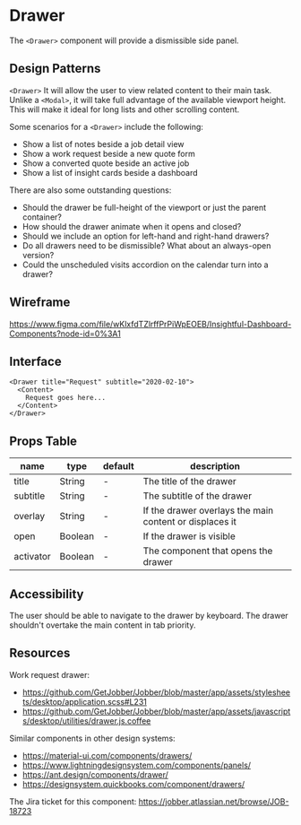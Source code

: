 # Drawer

The `<Drawer>` component will provide a dismissible side panel.

## Design Patterns

`<Drawer>` It will allow the user to view related content to their main task.
Unlike a `<Modal>`, it will take full advantage of the available viewport
height. This will make it ideal for long lists and other scrolling content.

Some scenarios for a `<Drawer>` include the following:

- Show a list of notes beside a job detail view
- Show a work request beside a new quote form
- Show a converted quote beside an active job
- Show a list of insight cards beside a dashboard

There are also some outstanding questions:

- Should the drawer be full-height of the viewport or just the parent container?
- How should the drawer animate when it opens and closed?
- Should we include an option for left-hand and right-hand drawers?
- Do all drawers need to be dismissible? What about an always-open version?
- Could the unscheduled visits accordion on the calendar turn into a drawer?

## Wireframe

https://www.figma.com/file/wKlxfdTZlrffPrPiWpEOEB/Insightful-Dashboard-Components?node-id=0%3A1

## Interface

```
<Drawer title="Request" subtitle="2020-02-10">
  <Content>
    Request goes here...
  </Content>
</Drawer>
```

## Props Table

| name      | type    | default | description                                             |
| --------- | ------- | ------- | ------------------------------------------------------- |
| title     | String  | -       | The title of the drawer                                 |
| subtitle  | String  | -       | The subtitle of the drawer                              |
| overlay   | String  | -       | If the drawer overlays the main content or displaces it |
| open      | Boolean | -       | If the drawer is visible                                |
| activator | Boolean | -       | The component that opens the drawer                     |

## Accessibility

The user should be able to navigate to the drawer by keyboard. The drawer
shouldn't overtake the main content in tab priority.

## Resources

Work request drawer:

- https://github.com/GetJobber/Jobber/blob/master/app/assets/stylesheets/desktop/application.scss#L231
- https://github.com/GetJobber/Jobber/blob/master/app/assets/javascripts/desktop/utilities/drawer.js.coffee

Similar components in other design systems:

- https://material-ui.com/components/drawers/
- https://www.lightningdesignsystem.com/components/panels/
- https://ant.design/components/drawer/
- https://designsystem.quickbooks.com/component/drawers/

The Jira ticket for this component:
https://jobber.atlassian.net/browse/JOB-18723
